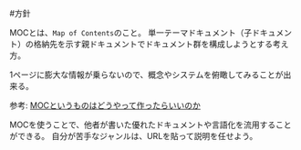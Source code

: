 #方針 

MOCとは、`Map of Contents`のこと。
単一テーマドキュメント（子ドキュメント）の格納先を示す親ドキュメントでドキュメント群を構成しようとする考え方。

1ページに膨大な情報が乗らないので、概念やシステムを俯瞰してみることが出来る。

参考: [MOCというものはどうやって作ったらいいのか](https://knowledgestuck.substack.com/p/moc)

MOCを使うことで、他者が書いた優れたドキュメントや言語化を流用することができる。
自分が苦手なジャンルは、URLを貼って説明を任せよう。
